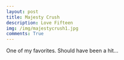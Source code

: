 ```yaml
---
layout: post
title: Majesty Crush 
description: Love Fifteen
img: /img/majestycrush1.jpg
comments: True
---
```

One of my favorites. Should have been a hit...